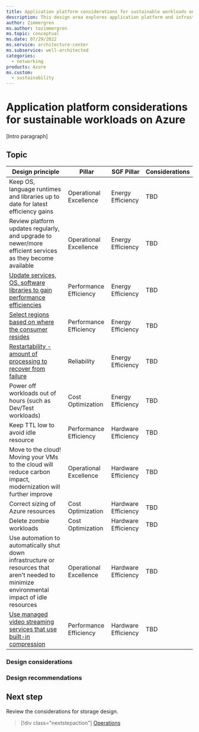```yaml
---
title: Application platform considerations for sustainable workloads on Azure
description: This design area explores application platform and infrastructure considerations for sustainable workloads on Azure.
author: Zimmergren
ms.author: tozimmergren
ms.topic: conceptual
ms.date: 07/29/2022
ms.service: architecture-center
ms.subservice: well-architected
categories: 
  - networking
products: Azure
ms.custom:
  - sustainability
---
```


# Application platform considerations for sustainable workloads on Azure

[Intro paragraph]

## Topic

|Design principle|Pillar|SGF Pillar|Considerations|
|---|---|---|---|
|Keep OS, language runtimes and libraries up to date for latest efficiency gains|Operational Excellence|Energy Efficiency|TBD|
|Review platform updates regularly, and upgrade to newer/more efficient services as they become available|Operational Excellence|Energy Efficiency|TBD|
|[Update services, OS, software libraries to gain performance efficiencies](/azure/architecture/hybrid/azure-update-mgmt)|Performance Efficiency|Energy Efficiency|TBD|
|[Select regions based on where the consumer resides](/azure/architecture/solution-ideas/articles/move-azure-resources-across-regions)|Performance Efficiency|Energy Efficiency|TBD|
|[Restartability - amount of processing to recover from failure](/azure/backup/manage-recovery-points#impact-of-expired-recovery-points-for-items-in-soft-deleted-state)|Reliability|Energy Efficiency|TBD|
|Power off workloads out of hours (such as Dev/Test workloads)|Cost Optimization|Energy Efficiency|TBD|
|Keep TTL low to avoid idle resource|Performance Efficiency|Hardware Efficiency|TBD|
|Move to the cloud! Moving your VMs to the cloud will reduce carbon impact, modernization will further improve|Operational Excellence|Hardware Efficiency|TBD|
|Correct sizing of Azure resources|Cost Optimization|Hardware Efficiency|TBD|
|Delete zombie workloads|Cost Optimization|Hardware Efficiency|TBD|
|Use automation to automatically shut down infrastructure or resources that aren't needed to minimize environmental impact of idle resources|Operational Excellence|Hardware Efficiency|TBD|
|[Use managed video streaming services that use built-in compression](/azure/media-services/latest/encode-concept)|Performance Efficiency|Hardware Efficiency|TBD|

### Design considerations

### Design recommendations

## Next step

Review the considerations for storage design.

> [!div class="nextstepaction"]
> [Operations](sustainability-storage.md)